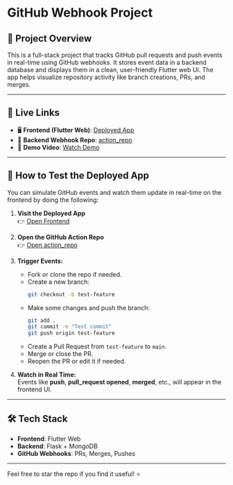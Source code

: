 # GitHub Webhook Project

## 🚀 Project Overview

This is a full-stack project that tracks GitHub pull requests and push events in real-time using GitHub webhooks. It stores event data in a backend database and displays them in a clean, user-friendly Flutter web UI. The app helps visualize repository activity like branch creations, PRs, and merges.

---

## 🔗 Live Links

- 🖥️ **Frontend (Flutter Web)**: [Deployed App](https://testapp-50a7b.web.app/)
- 🧠 **Backend Webhook Repo**: [action_repo](https://github.com/jayPatel029/action-repo)
- 🎥 **Demo Video**: [Watch Demo]([https://your-demo-video-url.com](https://drive.google.com/file/d/1YKxl1Eu-y9awf68w0wU_AIgRScb3wMcY/view?usp=sharing))

---

## 🧪 How to Test the Deployed App

You can simulate GitHub events and watch them update in real-time on the frontend by doing the following:

1. **Visit the Deployed App**  
   👉 [Open Frontend](https://testapp-50a7b.web.app)

2. **Open the GitHub Action Repo**  
   👉 [Open action_repo](https://github.com/jayPatel029/action-repo)

3. **Trigger Events:**
   - Fork or clone the repo if needed.
   - Create a new branch:
     ```bash
     git checkout -b test-feature
     ```
   - Make some changes and push the branch:
     ```bash
     git add .
     git commit -m "Test commit"
     git push origin test-feature
     ```
   - Create a Pull Request from `test-feature` to `main`.
   - Merge or close the PR.
   - Reopen the PR or edit it if needed.

4. **Watch in Real Time:**  
   Events like **push**, **pull_request opened**, **merged**, etc., will appear in the frontend UI.

---

## 🛠️ Tech Stack

- **Frontend**: Flutter Web
- **Backend**: Flask + MongoDB
- **GitHub Webhooks**: PRs, Merges, Pushes

---

Feel free to star the repo if you find it useful! ⭐
